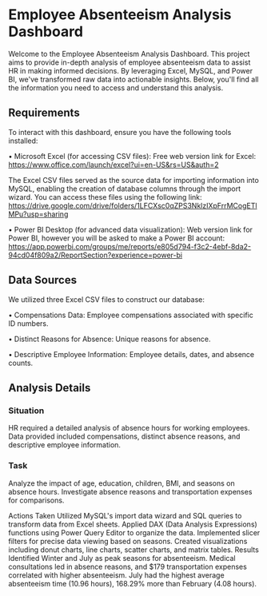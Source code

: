 # Employee Absenteeism Analysis Dashboard 
 
Welcome to the Employee Absenteeism Analysis Dashboard. This project aims to provide in-depth analysis of employee absenteeism data to assist HR in making informed decisions. By leveraging Excel, MySQL, and Power BI, we've transformed raw data into actionable insights. Below, you'll find all the information you need to access and understand this analysis.

## Requirements
To interact with this dashboard, ensure you have the following tools installed:

• Microsoft Excel (for accessing CSV files): 
Free web version link for Excel: https://www.office.com/launch/excel?ui=en-US&rs=US&auth=2                                                                                                                               

The Excel CSV files served as the source data for importing information into MySQL, enabling the creation of database columns through the import wizard. You can access these files using the following link: 
https://drive.google.com/drive/folders/1LFCXsc0qZPS3NklzIXpFrrMCogETlMPu?usp=sharing



• Power BI Desktop (for advanced data visualization): 
Web version link for Power BI, however you will be asked to make a Power BI account: https://app.powerbi.com/groups/me/reports/e805d794-f3c2-4ebf-8da2-94cd04f809a2/ReportSection?experience=power-bi

## Data Sources
We utilized three Excel CSV files to construct our database:

• Compensations Data: Employee compensations associated with specific ID numbers.

• Distinct Reasons for Absence: Unique reasons for absence.

• Descriptive Employee Information: Employee details, dates, and absence counts.

## Analysis Details

### Situation

HR required a detailed analysis of absence hours for working employees. Data provided included compensations, distinct absence reasons, and descriptive employee information.

### Task

Analyze the impact of age, education, children, BMI, and seasons on absence hours. Investigate absence reasons and transportation expenses for comparisons.

Actions Taken
Utilized MySQL's import data wizard and SQL queries to transform data from Excel sheets.
Applied DAX (Data Analysis Expressions) functions using Power Query Editor to organize the data.
Implemented slicer filters for precise data viewing based on seasons.
Created visualizations including donut charts, line charts, scatter charts, and matrix tables.
Results
Identified Winter and July as peak seasons for absenteeism.
Medical consultations led in absence reasons, and $179 transportation expenses correlated with higher absenteeism.
July had the highest average absenteeism time (10.96 hours), 168.29% more than February (4.08 hours).
